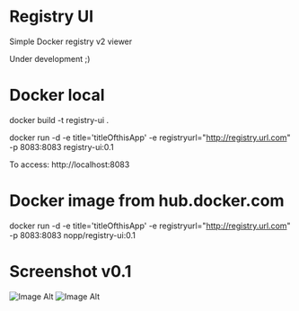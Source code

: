 # Registry UI
  Simple Docker registry v2 viewer
  
  Under development ;)

Docker local
============
  docker build -t registry-ui .
  
  docker run -d -e title='titleOfthisApp' -e registryurl="http://registry.url.com" -p 8083:8083 registry-ui:0.1

  To access: http://localhost:8083

Docker image from hub.docker.com
================================
  docker run -d -e title='titleOfthisApp' -e registryurl="http://registry.url.com" -p 8083:8083 nopp/registry-ui:0.1

Screenshot v0.1
===============
![Image Alt](https://i.imgur.com/W2BXzAI.png)
![Image Alt](https://i.imgur.com/7NYdak1.png)

